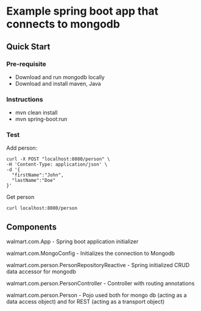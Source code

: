 # Example spring boot app that connects to mongodb

## Quick Start 

### Pre-requisite
  * Download and run mongodb locally
  * Download and install maven, Java
  
### Instructions
  * mvn clean install
  * mvn spring-boot:run
  
### Test
Add person:
```
curl -X POST "localhost:8080/person" \
-H 'Content-Type: application/json' \
-d '{
  "firstName":"John",
  "lastName":"Doe"
}'
```

Get person
```
curl localhost:8080/person
```

## Components
walmart.com.App - Spring boot application initializer

walmart.com.MongoConfig - Initializes the connection to Mongodb

walmart.com.person.PersonRepositoryReactive - Spring initialized CRUD data accessor for mongodb

walmart.com.person.PersonController - Controller with routing annotations

walmart.com.person.Person - Pojo used both for mongo db (acting as a data access object) and for REST (acting as a transport object)
